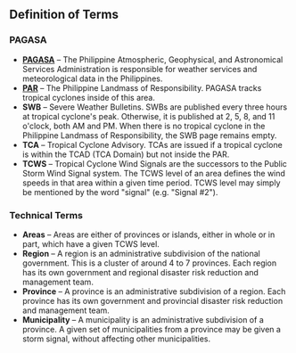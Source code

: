 ## Definition of Terms

### PAGASA
- **[PAGASA](https://en.wikipedia.org/wiki/PAGASA)** &ndash; The Philippine Atmospheric, Geophysical, and Astronomical Services Administration is responsible for weather services and meteorological data in the Philippines.
- **[PAR](https://en.wikipedia.org/wiki/Philippine_Area_of_Responsibility)** &ndash; The Philippine Landmass of Responsibility.  PAGASA tracks tropical cyclones inside of this area.
- **SWB** &ndash; Severe Weather Bulletins. SWBs are published every three hours at tropical cyclone's peak. Otherwise, it is published at 2, 5, 8, and 11 o'clock, both AM and PM. When there is no tropical cyclone in the Philippine Landmass of Responsibility, the SWB page remains empty.
- **TCA** &ndash; Tropical Cyclone Advisory. TCAs are issued if a tropical cyclone is within the TCAD (TCA Domain) but not inside the PAR.
- **TCWS** &ndash; Tropical Cyclone Wind Signals are the successors to the Public Storm Wind Signal system. The TCWS level of an area defines the wind speeds in that area within a given time period. TCWS level may simply be mentioned by the word "signal" (e.g. "Signal #2").

### Technical Terms
- **Areas** &ndash; Areas are either of provinces or islands, either in whole or in part, which have a given TCWS level.
- **Region** &ndash; A region is an administrative subdivision of the national government. This is a cluster of around 4 to 7 provinces. Each region has its own government and regional disaster risk reduction and management team.
- **Province** &ndash; A province is an administrative subdivision of a region. Each province has its own government and provincial disaster risk reduction and management team.
- **Municipality** &ndash; A municipality is an administrative subdivision of a province. A given set of municipalities from a province may be given a storm signal, without affecting other municipalities.